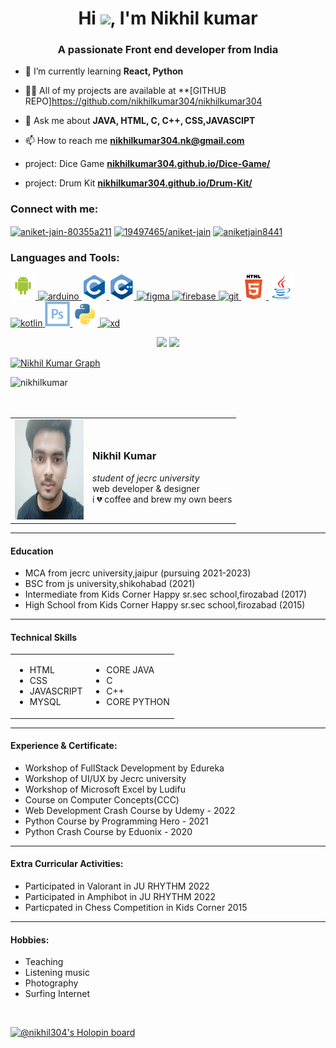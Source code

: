 <h1 align="center">Hi <img src="https://raw.githubusercontent.com/MartinHeinz/MartinHeinz/master/wave.gif" width="30px">, I'm Nikhil kumar</h1>
<h3 align="center">A passionate Front end developer from India</h3>
   
<p align="left">

- 🌱 I’m currently learning **React, Python**

- 👨‍💻 All of my projects are available at **[GITHUB REPO]https://github.com/nikhilkumar304/nikhilkumar304

- 💬 Ask me about **JAVA, HTML, C, C++, CSS,JAVASCIPT**

- 📫 How to reach me **nikhilkumar304.nk@gmail.com**
- project: Dice Game **[nikhilkumar304.github.io/Dice-Game/](https://nikhilkumar304.github.io/Dice-Game/)**
- project: Drum Kit **[nikhilkumar304.github.io/Drum-Kit/](https://nikhilkumar304.github.io/Drum-Kit/)**
</p>

<h3 align="left">Connect with me:</h3>
<p align="left">
<a href="https://linkedin.com/in/nikhil-kumar-423372227" target="blank"><img align="center" src="https://raw.githubusercontent.com/rahuldkjain/github-profile-readme-generator/master/src/images/icons/Social/linked-in-alt.svg" alt="aniket-jain-80355a211" height="30" width="40" /></a>
<a href="https://stackoverflow.com/users/20266360/nikhil-kumar" target="blank"><img align="center" src="https://raw.githubusercontent.com/rahuldkjain/github-profile-readme-generator/master/src/images/icons/Social/stack-overflow.svg" alt="19497465/aniket-jain" height="30" width="40" /></a>
<a href="https://www.hackerrank.com/aniketjain8441" target="blank"><img align="center" src="https://raw.githubusercontent.com/rahuldkjain/github-profile-readme-generator/master/src/images/icons/Social/hackerrank.svg" alt="aniketjain8441" height="30" width="40" /></a>
</p>

<h3 align="left">Languages and Tools:</h3>
<p align="left"> <a href="https://developer.android.com" target="_blank" rel="noreferrer"> <img src="https://raw.githubusercontent.com/devicons/devicon/master/icons/android/android-original-wordmark.svg" alt="android" width="40" height="40"/> </a> <a href="https://www.arduino.cc/" target="_blank" rel="noreferrer"> <img src="https://cdn.worldvectorlogo.com/logos/arduino-1.svg" alt="arduino" width="40" height="40"/> </a> <a href="https://www.cprogramming.com/" target="_blank" rel="noreferrer"> <img src="https://raw.githubusercontent.com/devicons/devicon/master/icons/c/c-original.svg" alt="c" width="40" height="40"/> </a> <a href="https://www.w3schools.com/cpp/" target="_blank" rel="noreferrer"> <img src="https://raw.githubusercontent.com/devicons/devicon/master/icons/cplusplus/cplusplus-original.svg" alt="cplusplus" width="40" height="40"/> </a> <a href="https://www.figma.com/" target="_blank" rel="noreferrer"> <img src="https://www.vectorlogo.zone/logos/figma/figma-icon.svg" alt="figma" width="40" height="40"/> </a> <a href="https://firebase.google.com/" target="_blank" rel="noreferrer"> <img src="https://www.vectorlogo.zone/logos/firebase/firebase-icon.svg" alt="firebase" width="40" height="40"/> </a> <a href="https://git-scm.com/" target="_blank" rel="noreferrer"> <img src="https://www.vectorlogo.zone/logos/git-scm/git-scm-icon.svg" alt="git" width="40" height="40"/> </a> <a href="https://www.w3.org/html/" target="_blank" rel="noreferrer"> <img src="https://raw.githubusercontent.com/devicons/devicon/master/icons/html5/html5-original-wordmark.svg" alt="html5" width="40" height="40"/> </a> <a href="https://www.java.com" target="_blank" rel="noreferrer"> <img src="https://raw.githubusercontent.com/devicons/devicon/master/icons/java/java-original.svg" alt="java" width="40" height="40"/> </a> <a href="https://kotlinlang.org" target="_blank" rel="noreferrer"> <img src="https://www.vectorlogo.zone/logos/kotlinlang/kotlinlang-icon.svg" alt="kotlin" width="40" height="40"/> </a> <a href="https://www.photoshop.com/en" target="_blank" rel="noreferrer"> <img src="https://raw.githubusercontent.com/devicons/devicon/master/icons/photoshop/photoshop-line.svg" alt="photoshop" width="40" height="40"/> </a> <a href="https://www.python.org" target="_blank" rel="noreferrer"> <img src="https://raw.githubusercontent.com/devicons/devicon/master/icons/python/python-original.svg" alt="python" width="40" height="40"/> </a> <a href="https://www.adobe.com/products/xd.html" target="_blank" rel="noreferrer"> <img src="https://cdn.worldvectorlogo.com/logos/adobe-xd.svg" alt="xd" width="40" height="40"/> </a> </p>

<p align="center">
  <img src="https://raw.githubusercontent.com/nikhilkumar304/github-stats-transparent/master/generated/languages.svg#gh-light-mode-only" />
 <!-- <img src="https://cdn.dribbble.com/users/730703/screenshots/6581243/avento.gif" width="250" alt="coding"/> -->
  <img src="https://raw.githubusercontent.com/nikhilkumar304/github-stats-transparent/master/generated/overview.svg#gh-light-mode-only" />
</p>


[![Nikhil Kumar Graph](https://activity-graph.herokuapp.com/graph?username=nikhilkumar304&theme=nord&area=true)](https://activity-graph.herokuapp.com/graph?username=nikhilkumar304&theme=nord&area=true)



<p><a href="https://www.buymeacoffee.com/nikhilkuma1?new=1"><img align="left" src="https://cdn.buymeacoffee.com/buttons/v2/default-yellow.png" height="50" width="210" alt="nikhilkumar" /></a></p><br><br>

<br>

<!DOCTYPE html>
<html lang="en">
<head>
    <meta charset="UTF-8">
    <meta http-equiv="X-UA-Compatible" content="IE=edge">
    <meta name="viewport" content="width=device-width, initial-scale=1.0">
</head>
<body id="body">
    <table>
        <tr>
            <td>
                <img id ="img" src="Profile2.jpg" alt="image"  style="width:110px; height:160px;">
            </td>
            <td>
                <h3>Nikhil Kumar</h3>
                <em>student of jecrc university</em><br>
               web developer & designer<br> 
               i 💔 coffee and brew my own beers
            </td>
        </tr>
    </table>
    <hr class="hr">
    <h4>Education</h4>
    <ul>
        <li>MCA from jecrc university,jaipur                (pursuing 2021-2023)</li>
        <li>BSC from js university,shikohabad               (2021)</li>
        <li>Intermediate from Kids Corner Happy sr.sec school,firozabad             (2017)</li>
        <li>High School from Kids Corner Happy sr.sec school,firozabad              (2015)</li>
    </ul>
    <hr class="hr">
    <h4>Technical Skills</h4>
    <table class="technical-section">
        <tr class="technical-tr">
            <td class="technical-td">
                <ul>
                   <li>HTML</li>
                   <li>CSS</li>
                   <li>JAVASCRIPT</li>
                   <li>MYSQL</li> 
                </ul>
            </td>
            <td class="technical-td">
                <ul>
                   <li>CORE JAVA</li>
                   <li>C</li>
                   <li>C++</li> 
                   <li>CORE PYTHON</li> 
                </ul>
            </td>
        </tr>
    </table>
    <hr class="hr">
    <h4>Experience & Certificate:</h4>
        <ul class="experience-td">
           <li>Workshop of FullStack Development by Edureka</li>
           <li>Workshop of UI/UX by Jecrc university</li>
           <li>Workshop of Microsoft Excel by Ludifu</li>
           <li>Course on Computer Concepts(CCC)</li> 
           <li>Web Development Crash Course by Udemy - 2022</li> 
           <li>Python Course by Programming Hero - 2021</li> 
           <li>Python Crash Course by Eduonix - 2020</li> 
        </ul>
    <hr class="hr">
    <h4>Extra Curricular Activities:</h4>
       <ul class="ExtraCCA">
          <li>Participated in Valorant in JU RHYTHM 2022</li>
          <li>Participated in Amphibot in JU RHYTHM 2022</li>
          <li>Particpated in Chess Competition in Kids Corner 2015</li>
       </ul>
    <hr class="hr">  
    <h4>Hobbies:</h4>
       <ul class="hobbies">
          <li>Teaching</li>
          <li>Listening music</li>
          <li>Photography</li>
          <li>Surfing Internet</li>
       </ul>
  <br>
  
</body>
</html>

[![@nikhil304's Holopin board](https://holopin.me/nikhil304)](https://holopin.io/@nikhil304)

